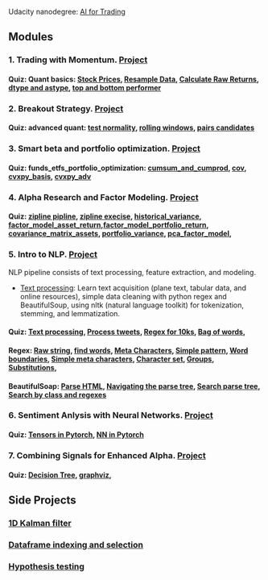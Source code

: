 Udacity nanodegree: [AI for Trading](https://www.udacity.com/course/ai-for-trading--nd880)

## Modules
### 1. Trading with Momentum. [Project](Projects/1-Trading-with-momentum/project_1_starter.ipynb)
#### Quiz: Quant basics: [Stock Prices](Quiz/m1_quant_basics/l2_stock_prices/stock_data.ipynb), [Resample Data](Quiz/m1_quant_basics/l3_market_mechanics/resample_data.ipynb), [Calculate Raw Returns](Quiz/m1_quant_basics/l5_stock_returns/calculate_returns.ipynb), [dtype and astype](Quiz/m1_quant_basics/l6_momentum_trading/dtype.ipynb), [top and bottom performer](Quiz/m1_quant_basics/l6_momentum_trading/top_and_bottom_performing.ipynb)


### 2. Breakout Strategy. [Project](Projects/2-Breakout-strategy/project_2_starter.pdf)
#### Quiz: advanced quant: [test normality](Quiz/m2_advanced_quants/l3_regression/test_normality.ipynb), [rolling windows](Quiz/m2_advanced_quants/l5_volatility/rolling_windows.ipynb), [pairs candidates](Quiz/m2_advanced_quants/l6_pairs_trading_and_mean_reversion/pairs_candidates.ipynb)

### 3. Smart beta and portfolio optimization. [Project](Projects/3-Smart-Beta/project_3_starter.pdf)
#### Quiz: funds_etfs_portfolio_optimization: [cumsum_and_cumprod](Quiz/m3_funds_etfs_portfolio_optimization/l1_stocks_indices_funds/cumsum_and_cumprod.ipynb), [cov](Quiz/m3_funds_etfs_portfolio_optimization/l3_portfolio_risk_and_return/m3l3_covariance.ipynb), [cvxpy_basis](Quiz/m3_funds_etfs_portfolio_optimization/l4_portfolio_optimization/m3l4_cvxpy_basic.ipynb), [cvxpy_adv](Quiz/m3_funds_etfs_portfolio_optimization/l4_portfolio_optimization/m3l4_cvxpy_advanced.ipynb)


### 4. Alpha Research and Factor Modeling. [Project](Projects/4-Multi-factor-Model/project_4_starter.pdf)
#### Quiz: [zipline pipline](Quiz/m4_multifactor_models/Zipline-Pipeline/Zipline-Pipeline.pdf), [zipline execise](Quiz/m4_multifactor_models/m4l1/zipline_coding_exercises.pdf), [historical_variance](Quiz/m4_multifactor_models/m4l2/historical_variance.pdf), [factor_model_asset_return](Quiz/m4_multifactor_models/m4l2/factor_model_asset_return.pdf),[factor_model_portfolio_return](Quiz/m4_multifactor_models/m4l2/factor_model_portfolio_return.pdf), [covariance_matrix_assets](Quiz/m4_multifactor_models/m4l2/covariance_matrix_assets.pdf), [portfolio_variance](Quiz/m4_multifactor_models/m4l2/portfolio_variance.pdf), [pca_factor_model](Quiz/m4_multifactor_models/m4l2/pca_factor_model.pdf), 

### 5. Intro to NLP. [Project](Projects/5-Intro-NLP/10K-Regex.pdf)
NLP pipeline consists of text processing, feature extraction, and modeling.

* [Text processing](Quiz/m5_financial_statements/text_processing.ipynb): Learn text acquisition (plane text, tabular data, and online resources), simple data cleaning with python regex and BeautifulSoup, using nltk (natural language toolkit) for tokenization, stemming, and lemmatization.

#### Quiz: [Text processing](Quiz/m5_financial_statements/text_processing.ipynb), [Process tweets](Quiz/m5_financial_statements/process_tweets.pdf), [Regex for 10ks](Quiz/m5_financial_statements/applying_regexes_10ks.ipynb), [Bag of words](Quiz/m5_financial_statements/Bag_of_Word_Exercises.ipynb),

#### Regex: [Raw string](Quiz/m5_financial_statements/reg1-raw_strings.pdf), [find words](Quiz/m5_financial_statements/finding_words.ipynb), [Meta Characters](Quiz/m5_financial_statements/finding_metacharacters.ipynb), [Simple pattern](Quiz/m5_financial_statements/simple_patterns.ipynb), [Word boundaries](Quiz/m5_financial_statements/word_boundaries.ipynb), [Simple meta characters](Quiz/m5_financial_statements/simple_metacharacters.ipynb), [Character set](Quiz/m5_financial_statements/character_sets.ipynb), [Groups](Quiz/m5_financial_statements/finding_complicated_patterns.ipynb), [Substitutions](Quiz/m5_financial_statements/substitutions_and_flags.ipynb),

#### BeautifulSoap: [Parse HTML](Quiz/m5_financial_statements/parsing_an_html_file.ipynb), [Navigating the parse tree](Quiz/m5_financial_statements/navigating_the_parse_tree.ipynb), [Search parse tree](Quiz/m5_financial_statements/searching_the_parse_tree.ipynb), [Search by class and regexes](Quiz/m5_financial_statements/searching_by_class_and_regexes.ipynb)

### 6. Sentiment Anlysis with Neural Networks. [Project](Projects/5-Intro-NLP/project_5_starter.ipynb)
#### Quiz: [Tensors in Pytorch](Quiz/m6/1.Tensors-in-PyTorch.pdf), [NN in Pytorch](Quiz/m6/2.Neural-Networks-in-PyTorch.pdf)

### 7. Combining Signals for Enhanced Alpha. [Project](Projects/5-Intro-NLP/project_5_starter.ipynb)
#### Quiz: [Decision Tree](Quiz/m7/DecisionTree.pdf), [graphviz](Quiz/m7/VisualizeTree.pdf), 

## Side Projects
### [1D Kalman filter](Side-projects/1D-Kalman-filter.ipynb)
### [Dataframe indexing and selection](Side-projects/Dataframe-indexing-selecting.ipynb)
### [Hypothesis testing](Side-projects/Hypthesis-testing.ipynb)
